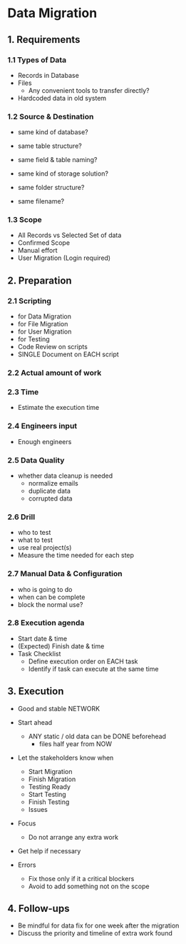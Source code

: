 # Data Migration

## 1. Requirements

### 1.1 Types of Data

- Records in Database
- Files
  - Any convenient tools to transfer directly?
- Hardcoded data in old system

### 1.2 Source & Destination

- same kind of database?
- same table structure?
- same field & table naming?

- same kind of storage solution?
- same folder structure?
- same filename?

### 1.3 Scope

- All Records vs Selected Set of data
- Confirmed Scope
- Manual effort
- User Migration (Login required)

## 2. Preparation

### 2.1 Scripting

- for Data Migration
- for File Migration
- for User Migration
- for Testing
- Code Review on scripts
- SINGLE Document on EACH script

### 2.2 Actual amount of work

### 2.3 Time

- Estimate the execution time

### 2.4 Engineers input

- Enough engineers

### 2.5 Data Quality

- whether data cleanup is needed
  - normalize emails
  - duplicate data
  - corrupted data

### 2.6 Drill

- who to test
- what to test
- use real project(s)
- Measure the time needed for each step

### 2.7 Manual Data & Configuration

- who is going to do
- when can be complete
- block the normal use?

### 2.8 Execution agenda

- Start date & time
- (Expected) Finish date & time
- Task Checklist
  - Define execution order on EACH task
  - Identify if task can execute at the same time

## 3. Execution

- Good and stable NETWORK
- Start ahead

  - ANY static / old data can be DONE beforehead
    - files half year from NOW

- Let the stakeholders know when
  - Start Migration
  - Finish Migration
  - Testing Ready
  - Start Testing
  - Finish Testing
  - Issues
- Focus
  - Do not arrange any extra work
- Get help if necessary
- Errors
  - Fix those only if it a critical blockers
  - Avoid to add something not on the scope

## 4. Follow-ups

- Be mindful for data fix for one week after the migration
- Discuss the priority and timeline of extra work found
